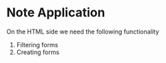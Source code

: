 # Note Application

On the HTML side we need the following functionality
1. Filtering forms
2. Creating forms
